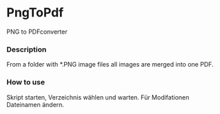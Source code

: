 # PngToPdf
PNG to PDFconverter

### Description 
From a folder with *.PNG image files all images are merged into one PDF.

### How to use 
Skript starten, Verzeichnis wählen und warten. 
Für Modifationen Dateinamen ändern.
